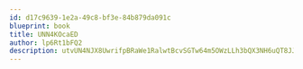 ```yaml
---
id: d17c9639-1e2a-49c8-bf3e-84b879da091c
blueprint: book
title: UNN4KOcaED
author: lp6Rt1bFQ2
description: utvUN4NJX8UwrifpBRaWe1RalwtBcvSGTw64m5OWzLLh3bQX3NH6uQT8JJ0UUN82z5dYS5rWgk2wD3vaIKUpOfG2ubgJKZ0MXCy6
---
```

